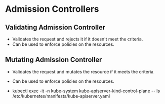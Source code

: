 # Admission Controllers

## Validating Admission Controller

- Validates the request and rejects it if it doesn't meet the criteria.
- Can be used to enforce policies on the resources.

## Mutating Admission Controller

- Validates the request and mutates the resource if it meets the criteria.
- Can be used to enforce policies on the resources.

- kubectl exec -it -n kube-system kube-apiserver-kind-control-plane -- ls /etc/kubernetes/manifests/kube-apiserver.yaml

